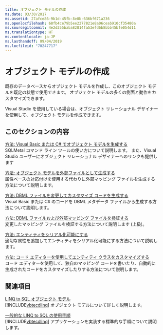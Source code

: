 ```yaml
---
title: オブジェクト モデルの作成
ms.date: 03/30/2017
ms.assetid: 27afce86-9b1d-45fb-8e0b-636bf671a236
ms.openlocfilehash: 68fb4ce79b5ee2277821e8a06ceab910cf35480a
ms.sourcegitcommit: 4e2d355baba82814fa53efd6b8bbb45bfe054d11
ms.translationtype: HT
ms.contentlocale: ja-JP
ms.lasthandoff: 09/04/2019
ms.locfileid: "70247717"
---
```

# <a name="creating-the-object-model"></a>オブジェクト モデルの作成
既存のデータベースからオブジェクト モデルを作成し、このオブジェクト モデルを既定の状態で使用できます。 オブジェクト モデルの多くの側面と動作をカスタマイズできます。  
  
 Visual Studio を使用している場合は、オブジェクト リレーショナル デザイナーを使用して、オブジェクト モデルを作成できます。  
  
## <a name="in-this-section"></a>このセクションの内容  
 [方法: Visual Basic または C# でオブジェクト モデルを生成する](how-to-generate-the-object-model-in-visual-basic-or-csharp.md)  
 SQLMetal コマンド ライン ツールの使い方について説明します。 また、Visual Studio ユーザーにオブジェクト リレーショナル デザイナーへのリンクも提供します  
  
 [方法: オブジェクト モデルを外部ファイルとして生成する](how-to-generate-the-object-model-as-an-external-file.md)  
 属性ベースの対応付けを使用する代わりに外部マッピング ファイルを生成する方法について説明します。  
  
 [方法: DBML ファイルを変更してカスタマイズ コードを生成する](how-to-generate-customized-code-by-modifying-a-dbml-file.md)  
 Visual Basic または C# のコードを DBML メタデータ ファイルから生成する方法について説明します。  
  
 [方法: DBML ファイルおよび外部マッピング ファイルを検証する](how-to-validate-dbml-and-external-mapping-files.md)  
 変更したマッピング ファイルを検証する方法について説明します (上級)。  
  
 [方法: エンティティをシリアル化可能にする](how-to-make-entities-serializable.md)  
 適切な属性を追加してエンティティをシリアル化可能にする方法について説明します。  
  
 [方法: コード エディターを使用してエンティティ クラスをカスタマイズする](how-to-customize-entity-classes-by-using-the-code-editor.md)  
 コード エディターを使用して、独自のマッピング コードを書いたり、自動的に生成されたコードをカスタマイズしたりする方法について説明します。  
  
## <a name="related-sections"></a>関連項目  
 [LINQ to SQL オブジェクト モデル](the-linq-to-sql-object-model.md)  
 [!INCLUDE[vbtecdlinq](../../../../../../includes/vbtecdlinq-md.md)] オブジェクト モデルについて詳しく説明します。  
  
 [一般的な LINQ to SQL の使用手順](typical-steps-for-using-linq-to-sql.md)  
 [!INCLUDE[vbtecdlinq](../../../../../../includes/vbtecdlinq-md.md)] アプリケーションを実装する標準的な手順について説明します。
